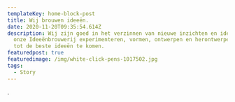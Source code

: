 ```yaml
---
templateKey: home-block-post
title: Wij brouwen ideeën.
date: 2020-11-20T09:35:54.614Z
description: Wij zijn goed in het verzinnen van nieuwe inzichten en ideeën. In
  onze Ideeënbrouwerij experimenteren, vormen, ontwerpen en herontwerpen we om
  tot de beste ideeën te komen.
featuredpost: true
featuredimage: /img/white-click-pens-1017502.jpg
tags:
  - Story
---
```

.